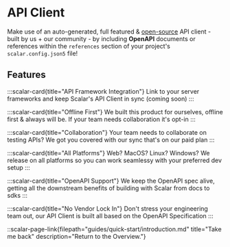 # API Client

Make use of an auto-generated, full featured & [open-source](https://github.com/scalar/scalar) API client - built by us + our community - by including **OpenAPI** documents or references within the `references` section of your project's `scalar.config.json5` file!

## Features

<scalar-row>

:::scalar-card{title="API Framework Integration"}
Link to your server frameworks and keep Scalar's API Client in sync
(coming soon)
:::

:::scalar-card{title="Offline First"}
We built this product for ourselves, offline first & always will be. If your team needs collaboration it's opt-in
:::

:::scalar-card{title="Collaboration"}
Your team needs to collaborate on testing APIs? We got you covered with our sync that's on our paid plan
:::
</scalar-row>

<scalar-row>

:::scalar-card{title="All Platforms"}
Web? MacOS? Linux? Windows? We release on all platforms so you can work seamlessy with your preferred dev setup
:::

:::scalar-card{title="OpenAPI Support"}
We keep the OpenAPI spec alive, getting all the downstream benefits of building with Scalar from docs to sdks
:::

:::scalar-card{title="No Vendor Lock In"}
Don't stress your engineering team out, our API Client is built all based on the OpenAPI Specification
:::
</scalar-row>


::scalar-page-link{filepath="guides/quick-start/introduction.md" title="Take me back" description="Return to the Overview."}
